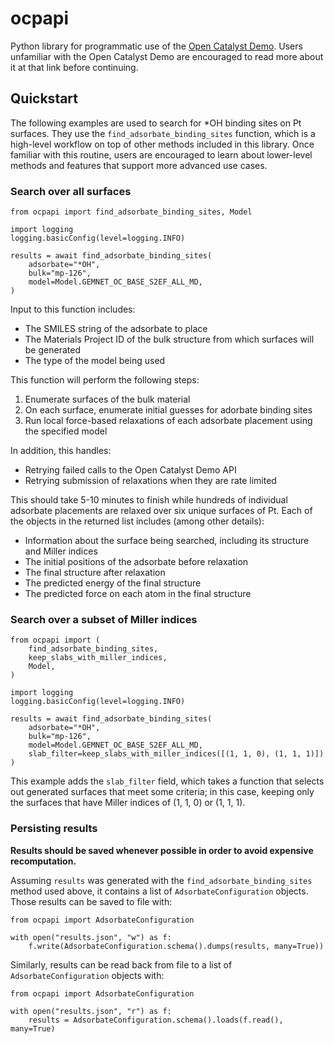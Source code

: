 # ocpapi

Python library for programmatic use of the [Open Catalyst Demo](https://open-catalyst.metademolab.com/). Users unfamiliar with the Open Catalyst Demo are encouraged to read more about it at that link before continuing.

## Quickstart

The following examples are used to search for *OH binding sites on Pt surfaces. They use the `find_adsorbate_binding_sites` function, which is a high-level workflow on top of other methods included in this library. Once familiar with this routine, users are encouraged to learn about lower-level methods and features that support more advanced use cases.

### Search over all surfaces

```
from ocpapi import find_adsorbate_binding_sites, Model

import logging
logging.basicConfig(level=logging.INFO)

results = await find_adsorbate_binding_sites(
    adsorbate="*OH",
    bulk="mp-126",
    model=Model.GEMNET_OC_BASE_S2EF_ALL_MD,
)
```

Input to this function includes:

* The SMILES string of the adsorbate to place
* The Materials Project ID of the bulk structure from which surfaces will be generated
* The type of the model being used

This function will perform the following steps:

1. Enumerate surfaces of the bulk material
2. On each surface, enumerate initial guesses for adorbate binding sites
3. Run local force-based relaxations of each adsorbate placement using the specified model

In addition, this handles:

* Retrying failed calls to the Open Catalyst Demo API
* Retrying submission of relaxations when they are rate limited

This should take 5-10 minutes to finish while hundreds of individual adsorbate placements are relaxed over six unique surfaces of Pt. Each of the objects in the returned list includes (among other details):

* Information about the surface being searched, including its structure and Miller indices
* The initial positions of the adsorbate before relaxation
* The final structure after relaxation
* The predicted energy of the final structure
* The predicted force on each atom in the final structure


### Search over a subset of Miller indices

```
from ocpapi import (
    find_adsorbate_binding_sites, 
    keep_slabs_with_miller_indices, 
    Model,
)

import logging
logging.basicConfig(level=logging.INFO)

results = await find_adsorbate_binding_sites(
    adsorbate="*OH",
    bulk="mp-126",
    model=Model.GEMNET_OC_BASE_S2EF_ALL_MD,
    slab_filter=keep_slabs_with_miller_indices([(1, 1, 0), (1, 1, 1)])
)
```

This example adds the `slab_filter` field, which takes a function that selects out generated surfaces that meet some criteria; in this case, keeping only the surfaces that have Miller indices of (1, 1, 0) or (1, 1, 1).


### Persisting results

**Results should be saved whenever possible in order to avoid expensive recomputation.**

Assuming `results` was generated with the `find_adsorbate_binding_sites` method used above, it contains a list of `AdsorbateConfiguration` objects. Those results can be saved to file with:

```
from ocpapi import AdsorbateConfiguration

with open("results.json", "w") as f:
    f.write(AdsorbateConfiguration.schema().dumps(results, many=True))
```

Similarly, results can be read back from file to a list of `AdsorbateConfiguration` objects with:

```
from ocpapi import AdsorbateConfiguration

with open("results.json", "r") as f:
    results = AdsorbateConfiguration.schema().loads(f.read(), many=True)
```
